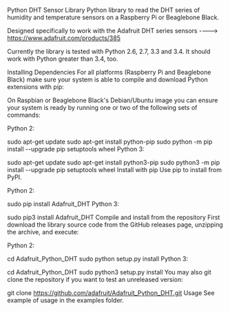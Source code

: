 Python DHT Sensor Library
Python library to read the DHT series of humidity and temperature sensors on a Raspberry Pi or Beaglebone Black.

Designed specifically to work with the Adafruit DHT series sensors ----> https://www.adafruit.com/products/385

Currently the library is tested with Python 2.6, 2.7, 3.3 and 3.4. It should work with Python greater than 3.4, too.

Installing
Dependencies
For all platforms (Raspberry Pi and Beaglebone Black) make sure your system is able to compile and download Python extensions with pip:

On Raspbian or Beaglebone Black's Debian/Ubuntu image you can ensure your system is ready by running one or two of the following sets of commands:

Python 2:

sudo apt-get update
sudo apt-get install python-pip
sudo python -m pip install --upgrade pip setuptools wheel
Python 3:

sudo apt-get update
sudo apt-get install python3-pip
sudo python3 -m pip install --upgrade pip setuptools wheel
Install with pip
Use pip to install from PyPI.

Python 2:

sudo pip install Adafruit_DHT
Python 3:

sudo pip3 install Adafruit_DHT
Compile and install from the repository
First download the library source code from the GitHub releases page, unzipping the archive, and execute:

Python 2:

cd Adafruit_Python_DHT
sudo python setup.py install
Python 3:

cd Adafruit_Python_DHT
sudo python3 setup.py install
You may also git clone the repository if you want to test an unreleased version:

git clone https://github.com/adafruit/Adafruit_Python_DHT.git
Usage
See example of usage in the examples folder.
